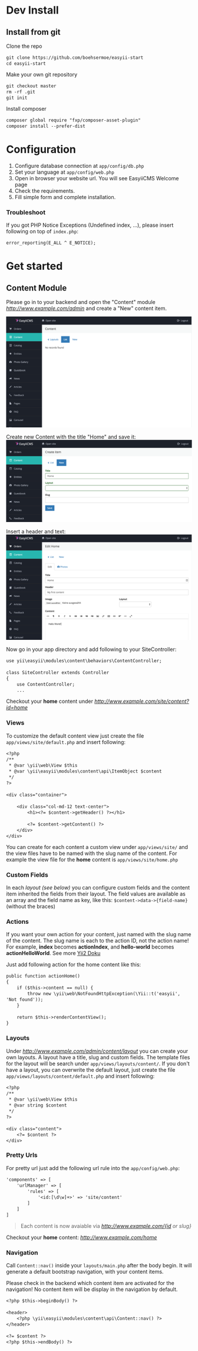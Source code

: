 # Dev Install
## Install from git

Clone the repo

```
git clone https://github.com/boehsermoe/easyii-start
cd easyii-start
```

Make your own git repository

```
git checkout master
rm -rf .git
git init

```

Install composer

```
composer global require "fxp/composer-asset-plugin"
composer install --prefer-dist 
```

# Configuration
1. Configure database connection at `app/config/db.php`
2. Set your language at `app/config/web.php`
3. Open in browser your website url. You will see EasyiiCMS Welcome page
4. Check the requirements.
5. Fill simple form and complete installation.

### Troubleshoot
If you got PHP Notice Exceptions (Undefined index, ...), please insert following on top of `index.php`:

```
error_reporting(E_ALL ^ E_NOTICE);
```

# Get started
## Content Module

Please go in to your backend and open the "Content" module *http://www.example.com/admin* and create a "New" content item.

![](content-module-index.png)

Create new Content with the title "Home" and save it:
![](content-module-new.png)

Insert a header and text:
![](content-module-edit.png)

Now go in your app directory and add following to your SiteController:

```
use yii\easyii\modules\content\behaviors\ContentController;

class SiteController extends Controller
{
    use ContentController;
	...
```

Checkout your **home** content under *http://www.example.com/site/content?id=home*


### Views
To customize the default content view just create the file `app/views/site/default.php` and insert following:

```
<?php
/** 
 * @var \yii\web\View $this
 * @var \yii\easyii\modules\content\api\ItemObject $content
 */
?>

<div class="container">

	<div class="col-md-12 text-center">
		<h1><?= $content->getHeader() ?></h1>

		<?= $content->getContent() ?>
	</div>
</div>
```

You can create for each content a custom view under `app/views/site/` and the view files have to be named with the slug name of the content.
For example the view file for the **home** content is `app/views/site/home.php`

### Custom Fields

In each *layout (see below)* you can configure custom fields and the content item inherited the fields from their layout.
The field values are available as an array and the field name as key, like this: `$content->data->{field-name}` (without the braces)

### Actions
If you want your own action for your content, just named with the slug name of the content. The slug name is each to the action ID, not the action name! 
For example, **index** becomes **actionIndex**, and **hello-world** becomes **actionHelloWorld**.
See more [Yii2 Doku](http://www.yiiframework.com/doc-2.0/guide-structure-controllers.html#inline-actions)

Just add following action for the home content like this: 

```
public function actionHome()
{
	if ($this->content == null) {
	    throw new \yii\web\NotFoundHttpException(\Yii::t('easyii', 'Not found'));
	}
	
	return $this->renderContentView();
}
```

### Layouts

Under *http://www.example.com/admin/content/layout* you can create your own layouts. A layout have a title, slug and custom fields.
The template files for the layout will be search under `app/views/layouts/content/`.
If you don't have a layout, you can overwrite the default layout, just create the file `app/views/layouts/content/default.php` and insert following:

```
<?php
/**
 * @var \yii\web\View $this
 * @var string $content
 */
?>

<div class="content">
	<?= $content ?>
</div>
```

### Pretty Urls

For pretty url just add the following url rule into the `app/config/web.php`:

````
'components' => [
	'urlManager' => [
		'rules' => [
			'<id:[\d\w]+>' => 'site/content'
		]
	]
]
````

> Each content is now avaiable via *http://www.example.com/{id or slug}*

Checkout your **home** content: *http://www.example.com/home*

### Navigation

Call `Content::nav()` inside your `layouts/main.php` after the body begin. It will generate a default bootstrap navigation, with your content items. 

Please check in the backend which content item are activated for the navigation! No content item will be display in the navigation by default.

```
<?php $this->beginBody() ?>

<header>
    <?php \yii\easyii\modules\content\api\Content::nav() ?>
</header>

<?= $content ?>
<?php $this->endBody() ?>
```
